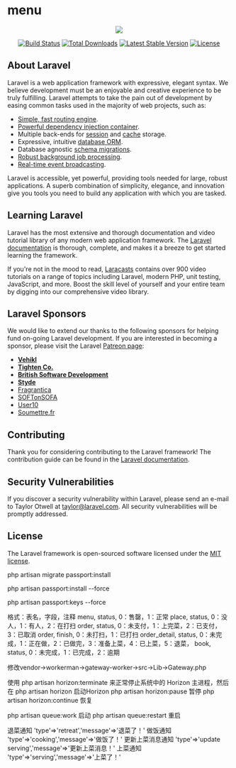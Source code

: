 # menu
<p align="center"><img src="https://laravel.com/assets/img/components/logo-laravel.svg"></p>

<p align="center">
<a href="https://travis-ci.org/laravel/framework"><img src="https://travis-ci.org/laravel/framework.svg" alt="Build Status"></a>
<a href="https://packagist.org/packages/laravel/framework"><img src="https://poser.pugx.org/laravel/framework/d/total.svg" alt="Total Downloads"></a>
<a href="https://packagist.org/packages/laravel/framework"><img src="https://poser.pugx.org/laravel/framework/v/stable.svg" alt="Latest Stable Version"></a>
<a href="https://packagist.org/packages/laravel/framework"><img src="https://poser.pugx.org/laravel/framework/license.svg" alt="License"></a>
</p>

## About Laravel

Laravel is a web application framework with expressive, elegant syntax. We believe development must be an enjoyable and creative experience to be truly fulfilling. Laravel attempts to take the pain out of development by easing common tasks used in the majority of web projects, such as:

- [Simple, fast routing engine](https://laravel.com/docs/routing).
- [Powerful dependency injection container](https://laravel.com/docs/container).
- Multiple back-ends for [session](https://laravel.com/docs/session) and [cache](https://laravel.com/docs/cache) storage.
- Expressive, intuitive [database ORM](https://laravel.com/docs/eloquent).
- Database agnostic [schema migrations](https://laravel.com/docs/migrations).
- [Robust background job processing](https://laravel.com/docs/queues).
- [Real-time event broadcasting](https://laravel.com/docs/broadcasting).

Laravel is accessible, yet powerful, providing tools needed for large, robust applications. A superb combination of simplicity, elegance, and innovation give you tools you need to build any application with which you are tasked.

## Learning Laravel

Laravel has the most extensive and thorough documentation and video tutorial library of any modern web application framework. The [Laravel documentation](https://laravel.com/docs) is thorough, complete, and makes it a breeze to get started learning the framework.

If you're not in the mood to read, [Laracasts](https://laracasts.com) contains over 900 video tutorials on a range of topics including Laravel, modern PHP, unit testing, JavaScript, and more. Boost the skill level of yourself and your entire team by digging into our comprehensive video library.

## Laravel Sponsors

We would like to extend our thanks to the following sponsors for helping fund on-going Laravel development. If you are interested in becoming a sponsor, please visit the Laravel [Patreon page](http://patreon.com/taylorotwell):

- **[Vehikl](http://vehikl.com)**
- **[Tighten Co.](https://tighten.co)**
- **[British Software Development](https://www.britishsoftware.co)**
- **[Styde](https://styde.net)**
- [Fragrantica](https://www.fragrantica.com)
- [SOFTonSOFA](https://softonsofa.com/)
- [User10](https://user10.com)
- [Soumettre.fr](https://soumettre.fr/)

## Contributing

Thank you for considering contributing to the Laravel framework! The contribution guide can be found in the [Laravel documentation](http://laravel.com/docs/contributions).

## Security Vulnerabilities

If you discover a security vulnerability within Laravel, please send an e-mail to Taylor Otwell at taylor@laravel.com. All security vulnerabilities will be promptly addressed.

## License

The Laravel framework is open-sourced software licensed under the [MIT license](http://opensource.org/licenses/MIT).


<!-- 第一次安装passport通讯key -->
php artisan migrate passport:install
<!-- 重置数据库后安装 -->
php artisan passport:install --force
<!-- 出现如上错误是因为没有生成密钥，需要执行如下命令： -->
php artisan passport:keys --force

<!-- 记录数据库状态值（status） -->
格式：表名，字段，注释 
	menu,		status,		0：售罄，1：正常
	place, 		status,		0：没人，1：有人，2：在打扫
	order, 		status,		0：未支付，1：上完菜，2：已支付，3：已取消
	order,		finish,		0：未打扫，1：已打扫
	order_detail, status,	0：未完成，1：正在做，2：已做完，3：准备上菜，4：已上菜，5：退菜，
	book,		status, 	0：未完成，1：已完成，2：逾期


<!-- 设置socket registerAddress -->
修改vendor->workerman->gateway-worker->src->Lib->Gateway.php

<!-- 部署 Horizon -->
使用 php artisan horizon:terminate 来正常停止系统中的 Horizon 主进程，然后在 php artisan horizon 启动Horizon
php artisan horizon:pause 暂停
php artisan horizon:continue 恢复

<!-- 部署队列 queue -->
php artisan queue:work 启动
php artisan queue:restart 重启

<!-- socket消息事件 -->
退菜通知
'type'=>'retreat','message'=>'退菜了！'
做饭通知
'type'=>'cooking','message'=>'做饭了！'
更新上菜消息通知
'type'=>'update serving','message'=>'更新上菜消息！'
上菜通知
'type'=>'serving','message'=>'上菜了！'
